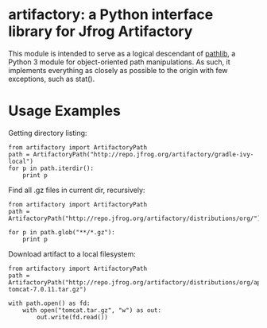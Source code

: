# artifactory: a Python interface library for Jfrog Artifactory #

This module is intended to serve as a logical descendant of [pathlib](https://docs.python.org/3/library/pathlib.html), a Python 3 module for object-oriented path manipulations. As such, it implements everything as closely as possible to the origin with few exceptions, such as stat().

# Usage Examples #

Getting directory listing:

    from artifactory import ArtifactoryPath
    path = ArtifactoryPath("http://repo.jfrog.org/artifactory/gradle-ivy-local")
    for p in path.iterdir():
        print p

Find all .gz files in current dir, recursively:

    from artifactory import ArtifactoryPath
    path = ArtifactoryPath("http://repo.jfrog.org/artifactory/distributions/org/")

    for p in path.glob("**/*.gz"):
        print p

Download artifact to a local filesystem:

    from artifactory import ArtifactoryPath
    path = ArtifactoryPath("http://repo.jfrog.org/artifactory/distributions/org/apache/tomcat/apache-tomcat-7.0.11.tar.gz")
    
    with path.open() as fd:
        with open("tomcat.tar.gz", "w") as out:
            out.write(fd.read())


